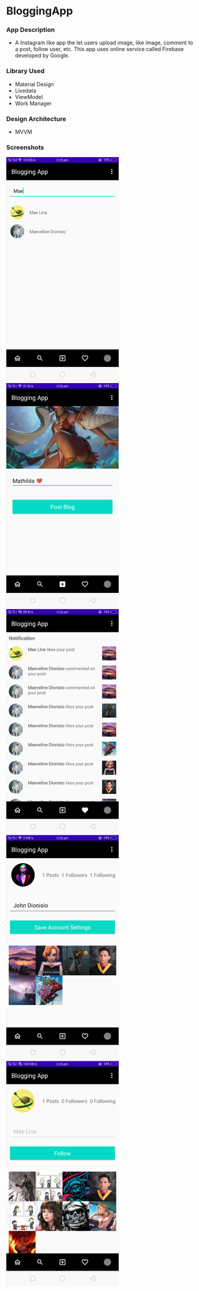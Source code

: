 # BloggingApp

### App Description
  - A Instagram like app the let users upload image, like image, comment to a post, follow user, etc. This app uses online service called Firebase developed by Google.
  
### Library Used
  - Material Design
  - Livedata
  - ViewModel
  - Work Manager
  
### Design Architecture
  - MVVM

### Screenshots

<img src="https://github.com/jordge06/BloggingApp/blob/master/screenshots/Screenshot_2021-01-04-14-25-54-89.png" width="300"/>

<img src="https://github.com/jordge06/BloggingApp/blob/master/screenshots/Screenshot_2021-01-04-14-26-23-10.png" width="300"/>

<img src="https://github.com/jordge06/BloggingApp/blob/master/screenshots/Screenshot_2021-01-04-14-26-27-86.png" width="300"/>

<img src="https://github.com/jordge06/BloggingApp/blob/master/screenshots/Screenshot_2021-01-04-14-26-32-99.png" width="300"/>

<img src="https://github.com/jordge06/BloggingApp/blob/master/screenshots/Screenshot_2021-01-04-14-26-50-07.png" width="300"/>





